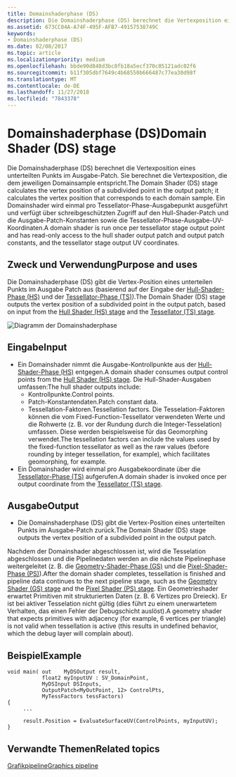 ```yaml
---
title: Domainshaderphase (DS)
description: Die Domainshaderphase (DS) berechnet die Vertexposition eines unterteilten Punkts im Ausgabefeld. Sie Berechnet die Vertexposition, die dem jeweiligen Domainsample entspricht.
ms.assetid: 673CC04A-A74F-495F-AFB7-49157538749C
keywords:
- Domainshaderphase (DS)
ms.date: 02/08/2017
ms.topic: article
ms.localizationpriority: medium
ms.openlocfilehash: bbde90d848d3bc8fb18a5ecf370c85121adc02f6
ms.sourcegitcommit: b11f305dbf7649c4b68550b666487c77ea30d98f
ms.translationtype: MT
ms.contentlocale: de-DE
ms.lasthandoff: 11/27/2018
ms.locfileid: "7843378"
---
```

# <a name="domain-shader-ds-stage"></a><span data-ttu-id="11199-104">Domainshaderphase (DS)</span><span class="sxs-lookup"><span data-stu-id="11199-104">Domain Shader (DS) stage</span></span>


<span data-ttu-id="11199-105">Die Domainshaderphase (DS) berechnet die Vertexposition eines unterteilten Punkts im Ausgabe-Patch. Sie berechnet die Vertexposition, die dem jeweiligen Domainsample entspricht.</span><span class="sxs-lookup"><span data-stu-id="11199-105">The Domain Shader (DS) stage calculates the vertex position of a subdivided point in the output patch; it calculates the vertex position that corresponds to each domain sample.</span></span> <span data-ttu-id="11199-106">Ein Domainshader wird einmal pro Tessellator-Phase-Ausgabepunkt ausgeführt und verfügt über schreibgeschützten Zugriff auf den Hull-Shader-Patch und die Ausgabe-Patch-Konstanten sowie die Tessellator-Phase-Ausgabe-UV-Koordinaten.</span><span class="sxs-lookup"><span data-stu-id="11199-106">A domain shader is run once per tessellator stage output point and has read-only access to the hull shader output patch and output patch constants, and the tessellator stage output UV coordinates.</span></span>

## <a name="span-idpurposeandusesspanspan-idpurposeandusesspanspan-idpurposeandusesspanpurpose-and-uses"></a><span data-ttu-id="11199-107"><span id="Purpose_and_uses"></span><span id="purpose_and_uses"></span><span id="PURPOSE_AND_USES"></span>Zweck und Verwendung</span><span class="sxs-lookup"><span data-stu-id="11199-107"><span id="Purpose_and_uses"></span><span id="purpose_and_uses"></span><span id="PURPOSE_AND_USES"></span>Purpose and uses</span></span>


<span data-ttu-id="11199-108">Die Domainshaderphase (DS) gibt die Vertex-Position eines unterteilen Punkts im Ausgabe Patch aus (basierend auf der Eingabe der [Hull-Shader-Phase (HS)](hull-shader-stage--hs-.md) und der [Tessellator-Phase (TS)](tessellator-stage--ts-.md)).</span><span class="sxs-lookup"><span data-stu-id="11199-108">The Domain Shader (DS) stage outputs the vertex position of a subdivided point in the output patch, based on input from the [Hull Shader (HS) stage](hull-shader-stage--hs-.md) and the [Tessellator (TS) stage](tessellator-stage--ts-.md).</span></span>

![Diagramm der Domainshaderphase](images/d3d11-domain-shader.png)

## <a name="span-idinputspanspan-idinputspanspan-idinputspaninput"></a><span data-ttu-id="11199-110"><span id="Input"></span><span id="input"></span><span id="INPUT"></span>Eingabe</span><span class="sxs-lookup"><span data-stu-id="11199-110"><span id="Input"></span><span id="input"></span><span id="INPUT"></span>Input</span></span>


-   <span data-ttu-id="11199-111">Ein Domainshader nimmt die Ausgabe-Kontrollpunkte aus der [Hull-Shader-Phase (HS)](hull-shader-stage--hs-.md) entgegen.</span><span class="sxs-lookup"><span data-stu-id="11199-111">A domain shader consumes output control points from the [Hull Shader (HS) stage](hull-shader-stage--hs-.md).</span></span> <span data-ttu-id="11199-112">Die Hull-Shader-Ausgaben umfassen:</span><span class="sxs-lookup"><span data-stu-id="11199-112">The hull shader outputs include:</span></span>
    -   <span data-ttu-id="11199-113">Kontrollpunkte.</span><span class="sxs-lookup"><span data-stu-id="11199-113">Control points.</span></span>
    -   <span data-ttu-id="11199-114">Patch-Konstantendaten.</span><span class="sxs-lookup"><span data-stu-id="11199-114">Patch constant data.</span></span>
    -   <span data-ttu-id="11199-115">Tessellation-Faktoren.</span><span class="sxs-lookup"><span data-stu-id="11199-115">Tessellation factors.</span></span> <span data-ttu-id="11199-116">Die Tesselation-Faktoren können die vom Fixed-Function-Tessellator verwendeten Werte und die Rohwerte (z. B. vor der Rundung durch die Integer-Tesselation) umfassen. Diese werden beispielsweise für das Geomorphing verwendet.</span><span class="sxs-lookup"><span data-stu-id="11199-116">The tessellation factors can include the values used by the fixed-function tessellator as well as the raw values (before rounding by integer tessellation, for example), which facilitates geomorphing, for example.</span></span>
-   <span data-ttu-id="11199-117">Ein Domainshader wird einmal pro Ausgabekoordinate über die [Tessellator-Phase (TS)](tessellator-stage--ts-.md) aufgerufen.</span><span class="sxs-lookup"><span data-stu-id="11199-117">A domain shader is invoked once per output coordinate from the [Tessellator (TS) stage](tessellator-stage--ts-.md).</span></span>

## <a name="span-idoutputspanspan-idoutputspanspan-idoutputspanoutput"></a><span data-ttu-id="11199-118"><span id="Output"></span><span id="output"></span><span id="OUTPUT"></span>Ausgabe</span><span class="sxs-lookup"><span data-stu-id="11199-118"><span id="Output"></span><span id="output"></span><span id="OUTPUT"></span>Output</span></span>


-   <span data-ttu-id="11199-119">Die Domainshaderphase (DS) gibt die Vertex-Position eines unterteilten Punkts im Ausgabe-Patch zurück.</span><span class="sxs-lookup"><span data-stu-id="11199-119">The Domain Shader (DS) stage outputs the vertex position of a subdivided point in the output patch.</span></span>

<span data-ttu-id="11199-120">Nachdem der Domainshader abgeschlossen ist, wird die Tesselation abgeschlossen und die Pipelinedaten werden an die nächste Pipelinephase weitergeleitet (z. B. die [Geometry-Shader-Phase (GS)](geometry-shader-stage--gs-.md) und die [Pixel-Shader-Phase (PS)](pixel-shader-stage--ps-.md)).</span><span class="sxs-lookup"><span data-stu-id="11199-120">After the domain shader completes, tessellation is finished and pipeline data continues to the next pipeline stage, such as the [Geometry Shader (GS) stage](geometry-shader-stage--gs-.md) and the [Pixel Shader (PS) stage](pixel-shader-stage--ps-.md).</span></span> <span data-ttu-id="11199-121">Ein Geometrieshader erwartet Primitiven mit strukturierten Daten (z. B. 6 Vertizes pro Dreieck). Er ist bei aktiver Tesselation nicht gültig (dies führt zu einem unerwartetem Verhalten, das einen Fehler der Debugschicht auslöst).</span><span class="sxs-lookup"><span data-stu-id="11199-121">A geometry shader that expects primitives with adjacency (for example, 6 vertices per triangle) is not valid when tessellation is active (this results in undefined behavior, which the debug layer will complain about).</span></span>

## <a name="span-idexamplespanspan-idexamplespanspan-idexamplespanexample"></a><span data-ttu-id="11199-122"><span id="Example"></span><span id="example"></span><span id="EXAMPLE"></span>Beispiel</span><span class="sxs-lookup"><span data-stu-id="11199-122"><span id="Example"></span><span id="example"></span><span id="EXAMPLE"></span>Example</span></span>


```
void main( out    MyDSOutput result, 
           float2 myInputUV : SV_DomainPoint, 
           MyDSInput DSInputs,
           OutputPatch<MyOutPoint, 12> ControlPts, 
           MyTessFactors tessFactors)
{
     ...

     result.Position = EvaluateSurfaceUV(ControlPoints, myInputUV);
}
```

## <a name="span-idrelated-topicsspanrelated-topics"></a><span data-ttu-id="11199-123"><span id="related-topics"></span>Verwandte Themen</span><span class="sxs-lookup"><span data-stu-id="11199-123"><span id="related-topics"></span>Related topics</span></span>


[<span data-ttu-id="11199-124">Grafikpipeline</span><span class="sxs-lookup"><span data-stu-id="11199-124">Graphics pipeline</span></span>](graphics-pipeline.md)

 

 




